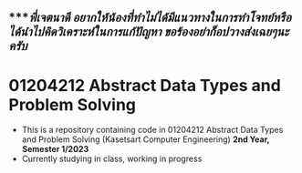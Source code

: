 ## ****พี่เจตนาดี อยากให้น้องที่ทำไม่ได้มีแนวทางในการทำโจทย์หรือได้นำไปคิดวิเคราะห์ในการแก้ปัญหา ขอร้องอย่าก็อปวางส่งเฉยๆนะครับ*

# 01204212 Abstract Data Types and Problem Solving 
- This is a repository containing code in 01204212 Abstract Data Types and Problem Solving (Kasetsart Computer Engineering) **2nd Year, Semester 1/2023**
- Currently studying in class, working in progress
